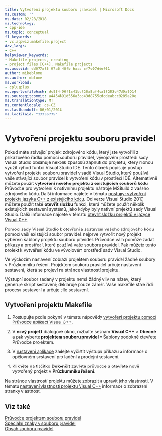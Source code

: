 ```yaml
---
title: Vytvoření projektu souboru pravidel | Microsoft Docs
ms.custom: ''
ms.date: 02/28/2018
ms.technology:
- cpp-ide
ms.topic: conceptual
f1_keywords:
- vc.appwiz.makefile.project
dev_langs:
- C++
helpviewer_keywords:
- Makefile projects, creating
- project files [C++], Makefile projects
ms.assetid: dd077af3-97a8-48fb-baaa-cf7e07ddef61
author: mikeblome
ms.author: mblome
ms.workload:
- cplusplus
ms.openlocfilehash: dc854f96f1c41baf28a5af4ca1f253e47d9a8914
ms.sourcegitcommit: a4454b91d556a3dc43d8755cdcdeabcc9285a20e
ms.translationtype: MT
ms.contentlocale: cs-CZ
ms.lasthandoff: 06/01/2018
ms.locfileid: "33336775"
---
```

# <a name="creating-a-makefile-project"></a>Vytvoření projektu souboru pravidel

Pokud máte stávající projekt zdrojového kódu, který jste vytvořili z příkazového řádku pomocí souboru pravidel, vývojovém prostředí sady Visual Studio obsahuje několik způsobů zapnutí do projektu, který mohou využít výhod funkcí Visual Studio IDE. Tento článek popisuje postup vytvoření projektu souboru pravidel v sadě Visual Studio, který používá vaše stávající soubor pravidel k vytvoření kódu v prostředí IDE. Alternativně můžete použít **vytvoření nového projektu z existujících souborů kódu** Průvodce pro vytvoření k nativnímu projektu nástroje MSBuild z vašeho zdrojového kódu. Další informace najdete v tématu [postupy: vytvoření projektu jazyka C++ z existujícího kódu](how-to-create-a-cpp-project-from-existing-code.md). Od verze Visual Studio 2017, můžete použít také **otevřít složku** funkci, která můžete použít několik existujících sestavení systémů, jako kdyby byly nativní projektů sady Visual Studio. Další informace najdete v tématu [otevřít složku projektů v jazyce Visual C++](non-msbuild-projects.md).

Pomocí sady Visual Studio k otevření a sestavení vašeho zdrojového kódu pomocí vaší existující soubor pravidel, nejprve vytvořit nový projekt výběrem šablony projektu souboru pravidel. Průvodce vám pomůže zadat příkazy a prostředí, které používá vaše souboru pravidel. Pak můžete tento projekt k vytváření kódu ve vývojovém prostředí sady Visual Studio.

Ve výchozím nastavení zobrazí projektem souboru pravidel žádné soubory v Průzkumníku řešení. Projektem souboru pravidel určuje nastavení sestavení, která se projeví na stránce vlastností projektu.

Výstupní soubor zadaný v projektu nemá žádný vliv na název, který generuje skript sestavení; deklaruje pouze záměr. Vaše makefile stále řídí procesu sestavení a určuje cíle sestavení.

## <a name="to-create-a-makefile-project"></a>Vytvoření projektu Makefile

1. Postupujte podle pokynů v tématu nápovědy [vytvoření projektu pomocí Průvodce aplikací Visual C++](../ide/creating-desktop-projects-by-using-application-wizards.md).

1. V **nový projekt** dialogové okno, rozbalte seznam **Visual C++** > **Obecné** a pak vyberte **projektem souboru pravidel** v Šablony podokně otevřete Průvodce projektem.

1. V [nastavení aplikace](../ide/application-settings-makefile-project-wizard.md) zadejte vyčistit výstupu příkazu a informace o opětovném sestavení pro ladění a prodejní sestavení.

1. Klikněte na tlačítko **Dokončit** zavřete průvodce a otevřete nově vytvořený projekt v **Průzkumníku řešení**.

Na stránce vlastností projektu můžete zobrazit a upravit jeho vlastnosti. V tématu [nastavení vlastností projektu Visual C++](../ide/working-with-project-properties.md) informace o zobrazení stránky vlastností.

## <a name="see-also"></a>Viz také

[Průvodce projektem souboru pravidel](../ide/makefile-project-wizard.md)<br/>
[Speciální znaky v souboru pravidel](../build/special-characters-in-a-makefile.md)<br/>
[Obsah souboru pravidel](../build/contents-of-a-makefile.md)<br/>
